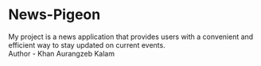 # News-Pigeon
My project is a news application that provides users with a convenient and efficient way to stay updated on current events.<br>
Author - Khan Aurangzeb Kalam
